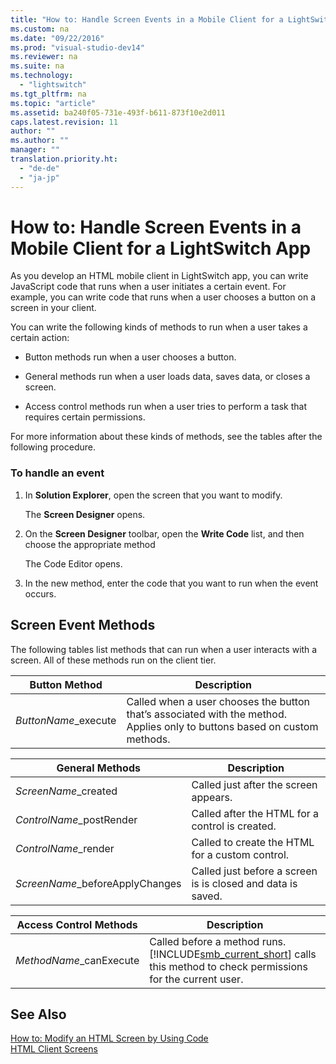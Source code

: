 ```yaml
---
title: "How to: Handle Screen Events in a Mobile Client for a LightSwitch App"
ms.custom: na
ms.date: "09/22/2016"
ms.prod: "visual-studio-dev14"
ms.reviewer: na
ms.suite: na
ms.technology: 
  - "lightswitch"
ms.tgt_pltfrm: na
ms.topic: "article"
ms.assetid: ba240f05-731e-493f-b611-873f10e2d011
caps.latest.revision: 11
author: ""
ms.author: ""
manager: ""
translation.priority.ht: 
  - "de-de"
  - "ja-jp"
---
```

# How to: Handle Screen Events in a Mobile Client for a LightSwitch App
As you develop an HTML mobile client in LightSwitch app, you can write JavaScript code that runs when a user initiates a certain event. For example, you can write code that runs when a user chooses a button on a screen in your client.  
  
 You can write the following kinds of methods to run when a user takes a certain action:  
  
-   Button methods run when a user chooses a button.  
  
-   General methods run when a user loads data, saves data, or closes a screen.  
  
-   Access control methods run when a user tries to perform a task that requires certain permissions.  
  
 For more information about these kinds of methods, see the tables after the following procedure.  
  
### To handle an event  
  
1.  In **Solution Explorer**, open the screen that you want to modify.  
  
     The **Screen Designer** opens.  
  
2.  On the **Screen Designer** toolbar, open the **Write Code** list, and then choose the appropriate method  
  
     The Code Editor opens.  
  
3.  In the new method, enter the code that you want to run when the event occurs.  
  
## Screen Event Methods  
 The following tables list methods that can run when a user interacts with a screen. All of these methods run on the client tier.  
  
|Button Method|Description|  
|-------------------|-----------------|  
|*ButtonName*_execute|Called when a user chooses the button that’s associated with the method. Applies only to buttons based on custom methods.|  
  
|General Methods|Description|  
|---------------------|-----------------|  
|*ScreenName*_created|Called just after the screen appears.|  
|*ControlName*_postRender|Called after the HTML for a control is created.|  
|*ControlName*_render|Called to create the HTML for a custom control.|  
|*ScreenName*_beforeApplyChanges|Called just before a screen is is closed and data is saved.|  
  
|**Access Control Methods**|Description|  
|--------------------------------|-----------------|  
|*MethodName*_canExecute|Called before a method runs. [!INCLUDE[smb_current_short](../vs140/includes/smb_current_short_md.md)] calls this method to check permissions for the current user.|  
  
## See Also  
 [How to: Modify an HTML Screen by Using Code](../vs140/how-to--modify-an-html-screen-by-using-code.md)   
 [HTML Client Screens](../vs140/html-client-screens-for-lightswitch-apps.md)